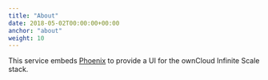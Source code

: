 ```yaml
---
title: "About"
date: 2018-05-02T00:00:00+00:00
anchor: "about"
weight: 10
---
```


This service embeds [Phoenix](https://github.com/owncloud/phoenix) to provide a UI for the ownCloud Infinite Scale stack.
